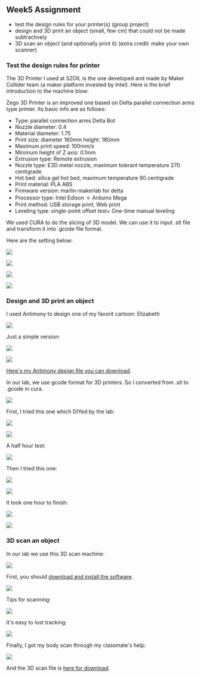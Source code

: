 

## Week5 Assignment

* test the design rules for your printer(s) (group project)
* design and 3D print an object (small, few cm) that could not be made subtractively
* 3D scan an object (and optionally print it) (extra credit: make your own scanner)

### Test the design rules for printer

The 3D Printer I used at SZOIL is the one developed and made by Maker Collider team (a maker platform invested by Intel). Here is the brief introduction to the machine blow:

Zego 3D Printer is an improved one based on Delta parallel connection arms type printer. Its basic info are as follows:
 
* Type: parallel connection arms Delta Bot
* Nozzle diameter: 0.4
* Material diameter: 1.75
* Print size: diameter 160mm height: 180mm
* Maximum print speed: 100mm/s
* Minimum height of Z axis: 0.1mm
* Extrusion type: Remote extrusion
* Nozzle type: E3D metal nozzle, maximum tolerant temperature 270 centigrade
* Hot bed: silica gel hot bed, maximum temperature 90 centigrade
* Print material: PLA ABS
* Firmware version: marlin-makerlab for delta
* Processor type: Intel Edison ＋ Arduino Mega
* Print method: USB storage print, Web print
* Leveling type: single-point offset test+ One-time manual leveling

We used CURA to do the slicing of 3D model. We can use it to input .stl file and transform it into .gcode file format.
 
Here are the setting below:

![](http://7xjpra.com1.z0.glb.clouddn.com/week5setting1.jpg)

![](http://7xjpra.com1.z0.glb.clouddn.com/week5setting2.jpg)

![](http://7xjpra.com1.z0.glb.clouddn.com/week5setting3.jpg)

![](http://7xjpra.com1.z0.glb.clouddn.com/week5setting4.jpg)

### Design and 3D print an object

I used Antimony to design one of my favorit cartoon: Elizabeth

![](http://7xjpra.com1.z0.glb.clouddn.com/71903c68cb1f63e8e5b4f44c7f10e61c.jpg)

Just a simple version:

![](http://7xjpra.com1.z0.glb.clouddn.com/designElizabeth.png)

![](http://7xjpra.com1.z0.glb.clouddn.com/stlElizabeth.png)

[Here's my Antimony design file you can download](https://app.box.com/s/kdqpflz6uaeiayo2oqdk0a5nnmbkq93r).

In our lab, we use gcode format for 3D printers. So I converted from .stl to .gcode in cura.

![](http://7xjpra.com1.z0.glb.clouddn.com/WeChat_1456713584.jpeg)

First, I tried this one which DIYed by the lab:

![](http://7xjpra.com1.z0.glb.clouddn.com/WeChat_1456713583.jpeg)

![](http://7xjpra.com1.z0.glb.clouddn.com/WeChat_1456713582.jpeg)

A half hour test:

![](http://7xjpra.com1.z0.glb.clouddn.com/WeChat_1456713585.jpeg)

Then I tried this one:

![](http://7xjpra.com1.z0.glb.clouddn.com/WeChat_1456713587.jpeg)

![](http://7xjpra.com1.z0.glb.clouddn.com/WeChat_1456713586.jpeg)

It took one hour to finish:

![](http://7xjpra.com1.z0.glb.clouddn.com/WeChat_1456713619.jpeg)

![](http://7xjpra.com1.z0.glb.clouddn.com/WeChat_1456713620.jpeg)



### 3D scan an object
In our lab we use this 3D scan machine:

![](http://7xjpra.com1.z0.glb.clouddn.com/3dscan1.jpeg)

First, you should [download and install the software](http://www.3dsystems.com/shop/sense/downloads).

![](http://7xjpra.com1.z0.glb.clouddn.com/3dscan2.jpeg)

Tips for scanning:

![](http://7xjpra.com1.z0.glb.clouddn.com/3dscan3.jpeg)

It's easy to lost tracking:

![](http://7xjpra.com1.z0.glb.clouddn.com/3dscan4.jpeg)

Finally, I got my body scan through my classmate's help:

![](http://7xjpra.com1.z0.glb.clouddn.com/3dscan5.jpeg)

And the 3D scan file is [here for download](https://app.box.com/s/ya8vwg2oy4b42joaa4glhqg1sbbthr54).